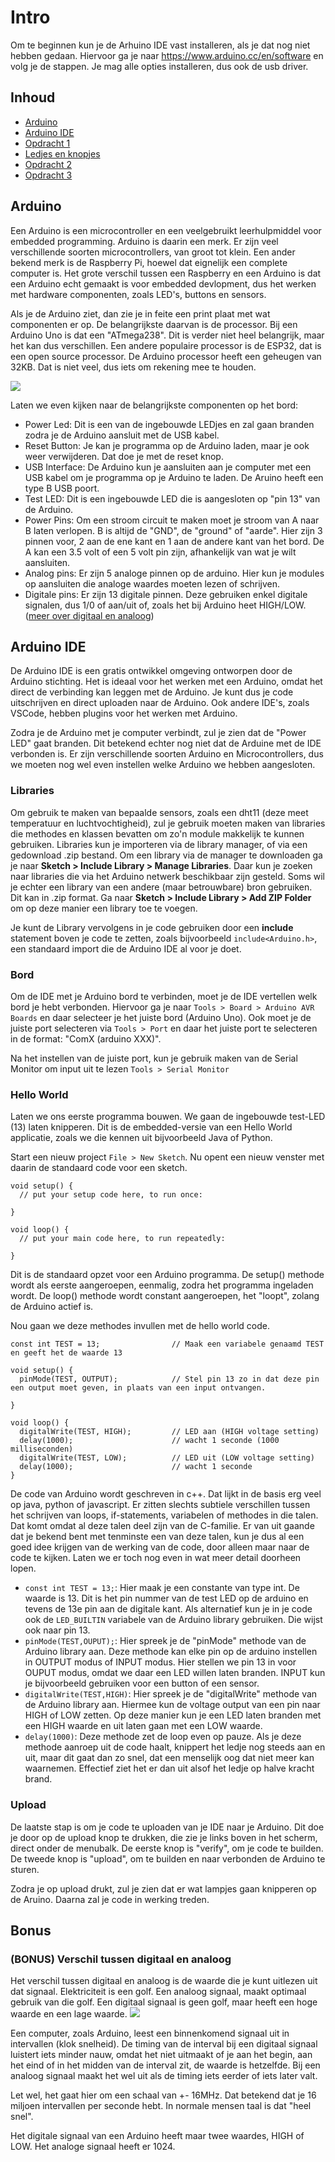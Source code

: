# Intro

Om te beginnen kun je de Arhuino IDE vast installeren, als je dat nog niet hebben gedaan. Hiervoor ga je naar https://www.arduino.cc/en/software en volg je de stappen. Je mag alle opties installeren, dus ook de usb driver.

## Inhoud


- [Arduino](#arduino)
- [Arduino IDE](#arduino-ide)
- [Opdracht 1](Opdracht1-sos.md)
- [Ledjes en knopjes](Ledjes-en-knopjes.md)
- [Opdracht 2](Opdracht2-LED-met-knop.md)
- [Opdracht 3](Opdracht3-Passive-Buzzer.md)


## Arduino

Een Arduino is een microcontroller en een veelgebruikt leerhulpmiddel voor embedded programming. Arduino is daarin een merk. Er zijn veel verschillende soorten microcontrollers, van groot tot klein. Een ander bekend merk is de Raspberry Pi, hoewel dat eignelijk een complete computer is. Het grote verschil tussen een Raspberry en een Arduino is dat een Arduino echt gemaakt is voor embedded devlopment, dus het werken met hardware componenten, zoals LED's, buttons en sensors.

Als je de Arduino ziet, dan zie je in feite een print plaat met wat componenten er op. De belangrijkste daarvan is de processor. Bij een Arduino Uno is dat een "ATmega238". Dit is verder niet heel belangrijk, maar het kan dus verschillen. Een andere populaire processor is de ESP32, dat is een open source processor. De Arduino processor heeft een geheugen van 32KB. Dat is niet veel, dus iets om rekening mee te houden.

![](images/UnoComponenten.png)

Laten we even kijken naar de belangrijkste componenten op het bord: 
- Power Led: Dit is een van de ingebouwde LEDjes en zal gaan branden zodra je de Arduino aansluit met de USB kabel.
- Reset Button: Je kan je programma op de Arduino laden, maar je ook weer verwijderen. Dat doe je met de reset knop.
- USB Interface: De Arduino kun je aansluiten aan je computer met een USB kabel om je programma op je Arduino te laden. De Aruino heeft een type B USB poort.
- Test LED: Dit is een ingebouwde LED die is aangesloten op "pin 13" van de Arduino.
- Power Pins: Om een stroom circuit te maken moet je stroom van A naar B laten verlopen. B is altijd de "GND", de "ground" of "aarde". Hier zijn 3 pinnen voor, 2 aan de ene kant en 1 aan de andere kant van het bord. De A kan een 3.5 volt of een 5 volt pin zijn, afhankelijk van wat je wilt aansluiten.
- Analog pins: Er zijn 5 analoge pinnen op de arduino. Hier kun je modules op aansluiten die analoge waardes moeten lezen of schrijven. 
- Digitale pins: Er zijn 13 digitale pinnen. Deze gebruiken enkel digitale signalen, dus 1/0 of aan/uit of, zoals het bij Arduino heet HIGH/LOW. ([meer over digitaal en analoog](#bonus-verschil-tussen-digitaal-en-analoog))


## Arduino IDE

De Arduino IDE is een gratis ontwikkel omgeving ontworpen door de Arduino stichting. Het is ideaal voor het werken met een Arduino, omdat het direct de verbinding kan leggen met de Arduino. Je kunt dus je code uitschrijven en direct uploaden naar de Arduino. Ook andere IDE's, zoals VSCode, hebben plugins voor het werken met Arduino.

Zodra je de Arduino met je computer verbindt, zul je zien dat de "Power LED" gaat branden. Dit betekend echter nog niet dat de Arduine met de IDE verbonden is. Er zijn verschillende soorten Arduino en Microcontrollers, dus we moeten nog wel even instellen welke Arduino we hebben aangesloten. 

### Libraries
Om gebruik te maken van bepaalde sensors, zoals een dht11 (deze meet temperatuur en luchtvochtigheid), zul je gebruik moeten maken van libraries die methodes en klassen bevatten om zo'n module makkelijk te kunnen gebruiken. Libraries kun je importeren via de library manager, of via een gedownload .zip bestand. Om een library via de manager te downloaden ga je naar **Sketch > Include Library > Manage Libraries**. Daar kun je zoeken naar libraries die via het Arduino netwerk beschikbaar zijn gesteld. Soms wil je echter een library van een andere (maar betrouwbare) bron gebruiken. Dit kan in .zip format. Ga naar **Sketch > Include Library > Add ZIP Folder** om op deze manier een library toe te voegen. 

Je kunt de Library vervolgens in je code gebruiken door een **include** statement boven je code te zetten, zoals bijvoorbeeld `include<Arduino.h>`, een standaard import die de Arduino IDE al voor je doet.

### Bord
Om de IDE met je Arduino bord te verbinden, moet je de IDE vertellen welk bord je hebt verbonden. Hiervoor ga je naar `Tools > Board > Arduino AVR Boards` en daar selecteer je het juiste bord (Arduino Uno). Ook moet je de juiste port selecteren via `Tools > Port` en daar het juiste port te selecteren in de format: "ComX (arduino XXX)". 

Na het instellen van de juiste port, kun je gebruik maken van de Serial Monitor om input uit te lezen `Tools > Serial Monitor`

### Hello World

Laten we ons eerste programma bouwen. We gaan de ingebouwde test-LED (13) laten knipperen. Dit is de embedded-versie van een Hello World applicatie, zoals we die kennen uit bijvoorbeeld Java of Python.

Start een nieuw project `File > New Sketch`. Nu opent een nieuw venster met daarin de standaard code voor een sketch. 

```
void setup() {
  // put your setup code here, to run once:

}

void loop() {
  // put your main code here, to run repeatedly:

}
```

Dit is de standaard opzet voor een Arduino programma. De setup() methode wordt als eerste aangeroepen, eenmalig, zodra het programma ingeladen wordt. De loop() methode wordt constant aangeroepen, het "loopt", zolang de Arduino actief is.

Nou gaan we deze methodes invullen met de hello world code.

```
const int TEST = 13;                // Maak een variabele genaamd TEST en geeft het de waarde 13

void setup() {
  pinMode(TEST, OUTPUT);            // Stel pin 13 zo in dat deze pin een output moet geven, in plaats van een input ontvangen.

}

void loop() {
  digitalWrite(TEST, HIGH);         // LED aan (HIGH voltage setting)
  delay(1000);                      // wacht 1 seconde (1000 milliseconden)
  digitalWrite(TEST, LOW);          // LED uit (LOW voltage setting)
  delay(1000);                      // wacht 1 seconde
}
```

De code van Arduino wordt geschreven in c++. Dat lijkt in de basis erg veel op java, python of javascript. Er zitten slechts subtiele verschillen tussen het schrijven van loops, if-statements, variabelen of methodes in die talen. Dat komt omdat al deze talen deel zijn van de C-familie. Er van uit gaande dat je bekend bent met tenminste een van deze talen, kun je dus al een goed idee krijgen van de werking van de code, door alleen maar naar de code te kijken. Laten we er toch nog even in wat meer detail doorheen lopen. 

- `const int TEST = 13;`: Hier maak je een constante van type int. De waarde is 13. Dit is het pin nummer van de test LED op de arduino en tevens de 13e pin aan de digitale kant. Als alternatief kun je in je code ook de `LED_BUILTIN` variabele van de Arduino library gebruiken. Die wijst ook naar pin 13.
- `pinMode(TEST,OUPUT);`: Hier spreek je de "pinMode" methode van de Arduino library aan. Deze methode kan elke pin op de arduino instellen in OUTPUT modus of INPUT modus. Hier stellen we pin 13 in voor OUPUT modus, omdat we daar een LED willen laten branden. INPUT kun je bijvoorbeeld gebruiken voor een button of een sensor.
- `digitalWrite(TEST,HIGH)`: Hier spreek je de "digitalWrite" methode van de Arduino library aan. Hiermee kun de voltage output van een pin naar HIGH of LOW zetten. Op deze manier kun je een LED laten branden met een HIGH waarde en uit laten gaan met een LOW waarde.
- `delay(1000)`: Deze methode zet de loop even op pauze. Als je deze methode aanroep uit de code haalt, knippert het ledje nog steeds aan en uit, maar dit gaat dan zo snel, dat een menselijk oog dat niet meer kan waarnemen. Effectief ziet het er dan uit alsof het ledje op halve kracht brand. 

### Upload

De laatste stap is om je code te uploaden van je IDE naar je Arduino. Dit doe je door op de upload knop te drukken, die zie je links boven in het scherm, direct onder de menubalk. De eerste knop is "verify", om je code te builden. De tweede knop is "upload", om te builden en naar verbonden de Arduino te sturen.

Zodra je op upload drukt, zul je zien dat er wat lampjes gaan knipperen op de Aruino. Daarna zal je code in werking treden.



















## Bonus

### (BONUS) Verschil tussen digitaal en analoog

Het verschil tussen digitaal en analoog is de waarde die je kunt uitlezen uit dat signaal. Elektriciteit is een golf. Een analoog signaal, maakt optimaal gebruik van die golf. Een digitaal signaal is geen golf, maar heeft een hoge waarde en een lage waarde. 
![](images/DigitalVsAnalog.jpg)

Een computer, zoals Arduino, leest een binnenkomend signaal uit in intervallen (klok snelheid). De timing van de interval bij een digitaal signaal luistert iets minder nauw, omdat het niet uitmaakt of je aan het begin, aan het eind of in het midden van de interval zit, de waarde is hetzelfde. Bij een analoog signaal maakt het wel uit als de timing iets eerder of iets later valt.

Let wel, het gaat hier om een schaal van +- 16MHz. Dat betekend dat je 16 miljoen intervallen per seconde hebt. In normale mensen taal is dat "heel snel".

Het digitale signaal van een Arduino heeft maar twee waardes, HIGH of LOW. Het analoge signaal heeft er 1024. 